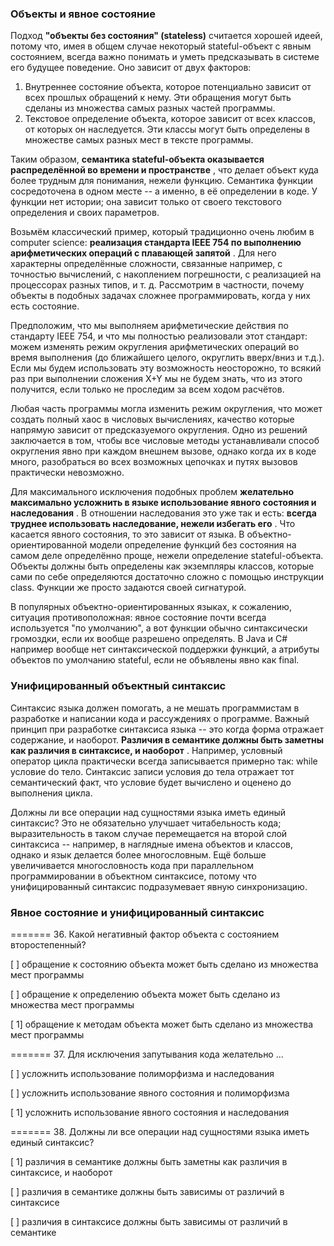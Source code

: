 ### Объекты и явное состояние

Подход **"объекты без состояния" (stateless)** считается хорошей идеей, потому что, имея в общем случае некоторый stateful-объект с явным состоянием, всегда важно понимать и уметь предсказывать в системе его будущее поведение. Оно зависит от двух факторов:

1. Внутреннее состояние объекта, которое потенциально зависит от всех прошлых обращений к нему. Эти обращения могут быть сделаны из множества самых разных частей программы.
2. Текстовое определение объекта, которое зависит от всех классов, от которых он наследуется. Эти классы могут быть определены в множестве самых разных мест в тексте программы.

Таким образом,  **семантика stateful-объекта оказывается распределённой во времени и пространстве** , что делает объект куда более трудным для понимания, нежели функцию. Семантика функции сосредоточена в одном месте -- а именно, в её определении в коде. У функции нет истории; она зависит только от своего текстового определения и своих параметров.

Возьмём классический пример, который традиционно очень любим в computer science:  **реализация стандарта IEEE 754 по выполнению арифметических операций с плавающей запятой** . Для него характерны определённые сложности, связанные например, с точностью вычислений, с накоплением погрешности, с реализацией на процессорах разных типов, и т. д. Рассмотрим в частности, почему объекты в подобных задачах сложнее программировать, когда у них есть состояние.

Предположим, что мы выполняем арифметические действия по стандарту IEEE 754, и что мы полностью реализовали этот стандарт: можем изменять режим округления арифметических операций во время выполнения (до ближайшего целого, округлить вверх/вниз и т.д.). Если мы будем использовать эту возможность неосторожно, то всякий раз при выполнении сложения X+Y мы не будем знать, что из этого получится, если только не проследим за всем ходом расчётов.

Любая часть программы могла изменить режим округления, что может создать полный хаос в числовых вычислениях, качество которые напрямую зависит от предсказуемого округления. Одно из решений заключается в том, чтобы все числовые методы устанавливали способ округления явно при каждом внешнем вызове, однако когда их в коде много, разобраться во всех возможных цепочках и путях вызовов практически невозможно.

Для максимального исключения подобных проблем  **желательно максимально усложнить в языке использование явного состояния и наследования** . В отношении наследования это уже так и есть:  **всегда труднее использовать наследование, нежели избегать его** . Что касается явного состояния, то это зависит от языка. В объектно-ориентированной модели определение функций без состояния на самом деле определённо проще, нежели определение stateful-объекта. Объекты должны быть определены как экземпляры классов, которые сами по себе определяются достаточно сложно с помощью инструкции class. Функции же просто задаются своей сигнатурой.

В популярных объектно-ориентированных языках, к сожалению, ситуация противоположная: явное состояние почти всегда используется "по умолчанию", а вот функции обычно синтаксически громоздки, если их вообще разрешено определять. В Java и C# например вообще нет синтаксической поддержки функций, а атрибуты объектов по умолчанию stateful, если не объявлены явно как final.

### Унифицированный объектный синтаксис

Синтаксис языка должен помогать, а не мешать программистам в разработке и написании кода и рассуждениях о программе. Важный принцип при разработке синтаксиса языка -- это когда форма отражает содержание, и наоборот.  **Различия в семантике должны быть заметны как различия в синтаксисе, и наоборот** . Например, условный оператор цикла практически всегда записывается примерно так: while условие do тело. Синтаксис записи условия до тела отражает тот семантический факт, что условие будет вычислено и оценено до выполнения цикла.

Должны ли все операции над сущностями языка иметь единый синтаксис? Это не обязательно улучшает читабельность кода; выразительность в таком случае перемещается на второй слой синтаксиса -- например, в наглядные имена объектов и классов, однако и язык делается более многословным. Ещё больше увеличивается многословность кода при параллельном программировании в объектном синтаксисе, потому что унифицированный синтаксис подразумевает явную синхронизацию.

### Явное состояние и унифицированный синтаксис

======= 36. Какой негативный фактор объекта с состоянием второстепенный?

[ ] обращение к состоянию объекта может быть сделано из множества мест программы

[ ] обращение к определению объекта может быть сделано из множества мест программы

[ 1] обращение к методам объекта может быть сделано из множества мест программы

======= 37. Для исключения запутывания кода желательно ...

[ ] усложнить использование полиморфизма и наследования

[ ] усложнить использование явного состояния и полиморфизма

[ 1] усложнить использование явного состояния и наследования

======= 38. Должны ли все операции над сущностями языка иметь единый синтаксис?

[ 1] различия в семантике должны быть заметны как различия в синтаксисе, и наоборот

[ ] различия в семантике должны быть зависимы от различий в синтаксисе

[ ] различия в синтаксисе должны быть зависимы от различий в семантике
